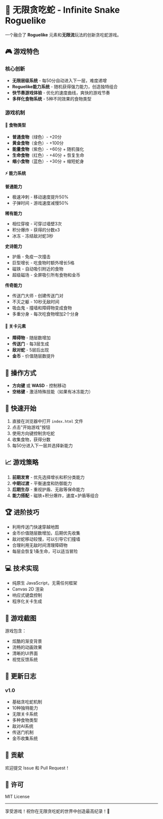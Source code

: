 # 🐍 无限贪吃蛇 - Infinite Snake Roguelike

一个融合了 **Roguelike** 元素和**无限流**玩法的创新贪吃蛇游戏。

## 🎮 游戏特色

### 核心创新
- **无限层级系统** - 每50分自动进入下一层，难度递增
- **Roguelike能力系统** - 随机获得强力能力，创造独特组合
- **快节奏游戏体验** - 优化的速度曲线，爽快的游戏节奏
- **多样化食物系统** - 5种不同效果的食物类型

### 游戏机制

#### 🍎 食物类型
- **普通食物**（绿色）- +20分
- **黄金食物**（金色）- +100分
- **能量食物**（紫色）- +60分 + 随机强化
- **生命食物**（红色）- +40分 + 恢复生命
- **缩小食物**（蓝色）- +30分 + 缩短蛇身

#### ⚡ 能力系统

**普通能力**
- 极速冲刺 - 移动速度提升50%
- 子弹时间 - 游戏速度减慢50%

**稀有能力**
- 相位穿梭 - 可穿过墙壁3次
- 积分爆炸 - 获得的分数x3
- 冰冻 - 冻结敌对蛇3秒

**史诗能力**
- 护盾 - 免疫一次撞击
- 巨型增长 - 吃食物时额外增长5格
- 磁铁 - 自动吸引附近的食物
- 超级磁场 - 全屏吸引所有食物和金币

**传奇能力**
- 传送门大师 - 创建传送门对
- 不灭之躯 - 10秒无敌时间
- 吸血鬼 - 撞墙和障碍物变成食物
- 多重分身 - 每次吃食物增加2个分身

#### 🌟 关卡元素
- **障碍物** - 随层数增加
- **传送门** - 每3层生成
- **敌对蛇** - 5层后出现
- **金币** - 价值随层数提升

## 🎯 操作方式

- **方向键** 或 **WASD** - 控制移动
- **空格键** - 激活特殊技能（如果有冰冻能力）

## 🚀 快速开始

1. 直接在浏览器中打开 `index.html` 文件
2. 点击"开始游戏"按钮
3. 使用方向键控制贪吃蛇
4. 收集食物，获得分数
5. 每50分进入下一层并选择新能力

## 📈 游戏策略

1. **前期发育** - 优先选择增长和积分类能力
2. **中期过渡** - 平衡速度和防御能力
3. **后期生存** - 重视护盾、无敌等保命能力
4. **能力搭配** - 磁铁+积分爆炸，速度+护盾等组合

## 🏆 进阶技巧

- 利用传送门快速穿越地图
- 金币价值随层数增加，后期优先收集
- 敌对蛇移动较慢，可以引导它们撞墙
- 合理利用无敌时间清理障碍物
- 每层会恢复1条生命，可以适当冒险

## 💻 技术实现

- 纯原生 JavaScript，无需任何框架
- Canvas 2D 渲染
- 响应式键盘控制
- 程序化关卡生成

## 🎨 游戏截图

游戏包含：
- 炫酷的渐变背景
- 流畅的动画效果
- 清晰的UI界面
- 视觉反馈系统

## 📝 更新日志

### v1.0
- 基础贪吃蛇机制
- 10种独特能力
- 无限关卡系统
- 多种食物类型
- 敌对AI系统
- 传送门机制
- 金币收集系统

## 🤝 贡献

欢迎提交 Issue 和 Pull Request！

## 📄 许可

MIT License

---

享受游戏！祝你在无限贪吃蛇的世界中创造最高纪录！🎯